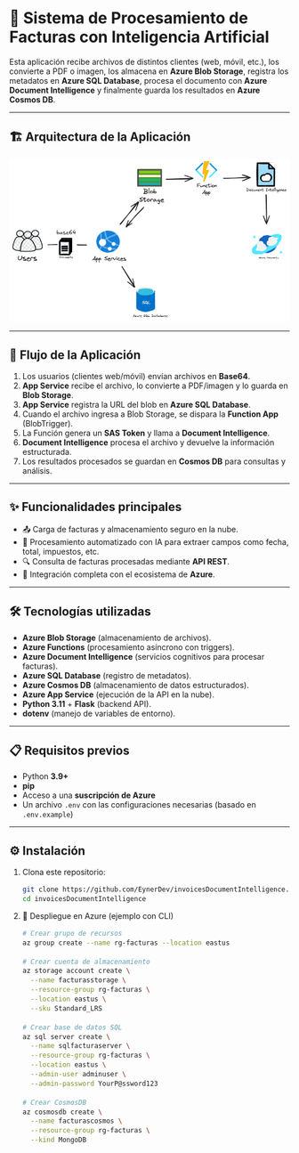# 📑 Sistema de Procesamiento de Facturas con Inteligencia Artificial

Esta aplicación recibe archivos de distintos clientes (web, móvil, etc.), los convierte a PDF o imagen, los almacena en **Azure Blob Storage**, registra los metadatos en **Azure SQL Database**, procesa el documento con **Azure Document Intelligence** y finalmente guarda los resultados en **Azure Cosmos DB**.

---

## 🏗 Arquitectura de la Aplicación

![Arquitectura](samples/Untitled-2025-09-16-0115.png)

---

## 🔄 Flujo de la Aplicación

1. Los usuarios (clientes web/móvil) envían archivos en **Base64**.  
2. **App Service** recibe el archivo, lo convierte a PDF/imagen y lo guarda en **Blob Storage**.  
3. **App Service** registra la URL del blob en **Azure SQL Database**.  
4. Cuando el archivo ingresa a Blob Storage, se dispara la **Function App** (BlobTrigger).  
5. La Función genera un **SAS Token** y llama a **Document Intelligence**.  
6. **Document Intelligence** procesa el archivo y devuelve la información estructurada.  
7. Los resultados procesados ​​se guardan en **Cosmos DB** para consultas y análisis.  

---

## ✨ Funcionalidades principales

- 📤 Carga de facturas y almacenamiento seguro en la nube.  
- 🤖 Procesamiento automatizado con IA para extraer campos como fecha, total, impuestos, etc.  
- 🔍 Consulta de facturas procesadas mediante **API REST**.  
- 🔗 Integración completa con el ecosistema de **Azure**.  

---

## 🛠 Tecnologías utilizadas

- **Azure Blob Storage** (almacenamiento de archivos).  
- **Azure Functions** (procesamiento asíncrono con triggers).  
- **Azure Document Intelligence** (servicios cognitivos para procesar facturas).  
- **Azure SQL Database** (registro de metadatos).  
- **Azure Cosmos DB** (almacenamiento de datos estructurados).  
- **Azure App Service** (ejecución de la API en la nube).  
- **Python 3.11** + **Flask** (backend API).  
- **dotenv** (manejo de variables de entorno).  

---

## 📋 Requisitos previos

- Python **3.9+**  
- **pip**  
- Acceso a una **suscripción de Azure**  
- Un archivo `.env` con las configuraciones necesarias (basado en `.env.example`)  

---

## ⚙️ Instalación

1. Clona este repositorio:  
   ```bash
   git clone https://github.com/EynerDev/invoicesDocumentIntelligence.git
   cd invoicesDocumentIntelligence

2. 🚀 Despliegue en Azure (ejemplo con CLI)
   ```bash
   # Crear grupo de recursos
   az group create --name rg-facturas --location eastus
   
   # Crear cuenta de almacenamiento
   az storage account create \
     --name facturasstorage \
     --resource-group rg-facturas \
     --location eastus \
     --sku Standard_LRS
   
   # Crear base de datos SQL
   az sql server create \
     --name sqlfacturaserver \
     --resource-group rg-facturas \
     --location eastus \
     --admin-user adminuser \
     --admin-password YourP@ssword123
   
   # Crear CosmosDB
   az cosmosdb create \
     --name facturascosmos \
     --resource-group rg-facturas \
     --kind MongoDB

